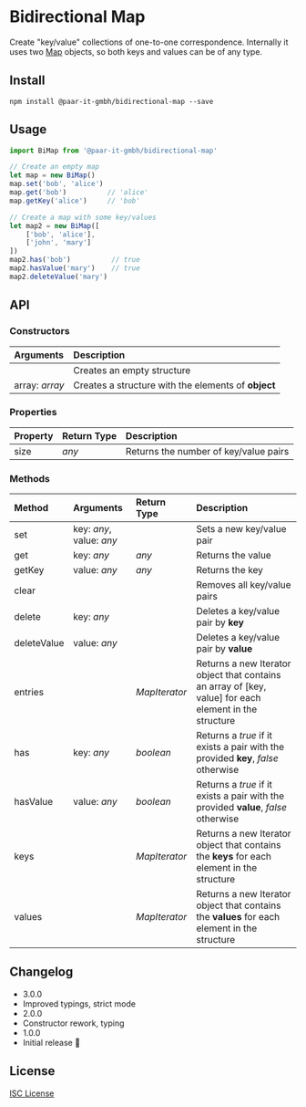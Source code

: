 # Bidirectional Map

Create "key/value" collections of one-to-one correspondence. Internally it uses two [Map](https://developer.mozilla.org/en/docs/Web/JavaScript/Reference/Global_Objects/Map) objects, so both keys and values can be of any type.

## Install

    npm install @paar-it-gmbh/bidirectional-map --save

## Usage

```js
import BiMap from '@paar-it-gmbh/bidirectional-map'

// Create an empty map
let map = new BiMap()
map.set('bob', 'alice')
map.get('bob')          // 'alice'
map.getKey('alice')     // 'bob'

// Create a map with some key/values
let map2 = new BiMap([
    ['bob', 'alice'],
    ['john', 'mary']
])
map2.has('bob')          // true
map2.hasValue('mary')    // true
map2.deleteValue('mary')
```

## API

### Constructors

| Arguments |   Description |
|:---|:---|
| | Creates an empty structure |
| array: *array* | Creates a structure with the elements of **object** |

### Properties

| Property | Return Type |  Description |
|:---|:---|:---|
| size | *any* | Returns the number of key/value pairs |

### Methods

| Method | Arguments | Return Type |  Description |
|:---|:---|:---|:---|
| set | key: *any*, value: *any*  |  | Sets a new key/value pair |
| get | key: *any* | *any* | Returns the value |
| getKey | value: *any* | *any* | Returns the key |
| clear |  |  | Removes all key/value pairs |
| delete | key: *any* | | Deletes a key/value pair by **key** |
| deleteValue | value: *any* | | Deletes a key/value pair by **value** |
| entries |  | *MapIterator* | Returns a new Iterator object that contains an array of [key, value] for each element in the structure |
| has | key: *any* | *boolean*| Returns a *true* if it exists a pair with the provided **key**, *false* otherwise  |
| hasValue | value: *any* | *boolean* | Returns a *true* if it exists a pair with the provided **value**, *false* otherwise  |
| keys |  | *MapIterator* | Returns a new Iterator object that contains the **keys** for each element in the structure |
| values |  | *MapIterator* | Returns a new Iterator object that contains the **values** for each element in the structure |

## Changelog

* 3.0.0
* Improved typings, strict mode
* 2.0.0
* Constructor rework, typing
* 1.0.0
* Initial release :tada:

## License

[ISC License](http://opensource.org/licenses/ISC)
